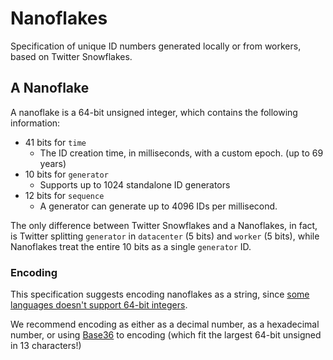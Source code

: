 # Nanoflakes

Specification of unique ID numbers generated locally or from workers, based on Twitter Snowflakes.

## A Nanoflake

A nanoflake is a 64-bit unsigned integer, which contains the following information:

- 41 bits for `time`
   - The ID creation time, in milliseconds, with a custom epoch. (up to 69 years)
- 10 bits for `generator`
   - Supports up to 1024 standalone ID generators
- 12 bits for `sequence`
   - A generator can generate up to 4096 IDs per millisecond.

The only difference between Twitter Snowflakes and a Nanoflakes, in fact, is Twitter splitting `generator` in `datacenter` (5 bits) and `worker` (5 bits), while Nanoflakes treat the entire 10 bits as a single `generator` ID.

### Encoding

This specification suggests encoding nanoflakes as a string, since [some languages doesn't support 64-bit integers](https://tqdev.com/2016-javascript-cannot-handle-64-bit-integers).

We recommend encoding as either as a decimal number, as a hexadecimal number, or using [Base36](https://en.wikipedia.org/wiki/Base36) to encoding (which fit the largest 64-bit unsigned in 13 characters!)
